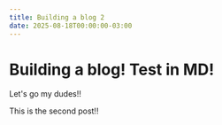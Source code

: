 ```yaml
---
title: Building a blog 2
date: 2025-08-18T00:00:00-03:00
---
```



# Building a blog! Test in MD!

Let's go my dudes!!

This is the second post!!
